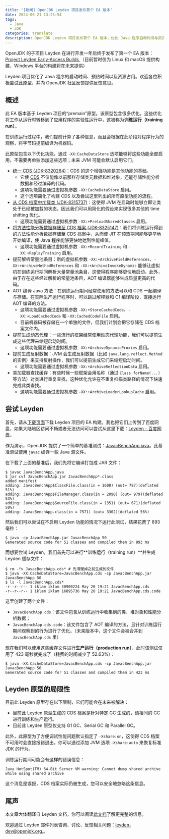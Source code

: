 ```yaml
---
title: '[新闻] OpenJDK Leyden 项目发布首个 EA 版本'
date: 2024-06-21 13:25:54
tags:
  - Java
  - JDK
categories: translate
description: OpenJDK Leyden 项目发布首个 EA 版本，优化 Java 程序启动时间与资源占用
---
```


OpenJDK 的子项目 Leyden 在进行开发一年后终于发布了第一个 EA 版本：[Project Leyden Early-Access Builds
](https://jdk.java.net/leyden/)（目前暂时仅为 Linux 和 macOS 提供构建，Windows 平台的构建将在未来提供）

Leyden 项目优化了 Java 程序的启动时间、预热时间以及资源占用。欢迎各位积极尝试此原型，并向 OpenJDK 社区反馈提供反馈意见。

## 概述

此 EA 版本基于 Leyden 项目的“premain”原型。该原型包含很多优化，这些优化将工作从运行时转移到了应用程序的实验性运行中，这被称为**训练运行（training run）**。

在训练运行过程中，我们提前计算了各种信息，而且会根据在此阶段对程序行为的观察，将字节码提前编译为机器码。

此原型包含以下优化功能，通过 `-XX:CacheDataStore` 选项能够将这些功能全部启用，不需要再单独添加这些选项；未来 JVM 可能会默认启用它们。

* [统一 CDS (JDK-8320264)](https://openjdk.org/jeps/8320264)：CDS 的这个增强功能是其他功能的基础。
  * 它使 [CDS](https://docs.oracle.com/en/java/javase/22/vm/class-data-sharing.html) 不仅能像以前那样存储类元数据和堆对象，还能存储性能分析数据和经过编译的代码。
  * 这项功能需要通过虚拟机参数 `-XX:CacheDataStore` 启用。
  * 这个选项简化了构建 CDS 以及尝试这里列出的所有原型功能的流程。
* [从 CDS 档案中加载类 (JDK-8315737)](https://openjdk.org/jeps/8315737)：这使得 JVM 在启动时能够立即让类处于已经被加载的状态。因此我们可以用简化的假设来实现很多其他的 time shifting 优化。
  * 这项功能需要通过虚拟机参数 `-XX:+PreloadSharedClasses` 启用。
* [将方法性能分析数据存储至 CDS 档案 (JDK-8325147)](https://openjdk.org/jeps/8325147)：我们将训练运行得到的方法性能分析数据存储至 CDS 档案中，从而使 JIT 在预热期间能够更早地开始编译，使 Java 程序能够更快地达到性能峰值。
  * 这项功能需要通过虚拟机参数 `-XX:+RecordTraining` 和 `-XX:+ReplayTraining` 启用。
* 提前解析常量池条目：新的虚拟机参数 `-XX:+ArchiveFieldReferences`、`-XX:+ArchiveMethodReferences` 和 `-XX:+ArchiveInvokeDynamic` 能够让虚拟机在训练运行期间解析大量常量池条目，这使得程序能够更快地启动。此外，由于存在这些经过解析的常量池条目，AOT 编译器能够生成质量更高的代码。
* AOT 编译 Java 方法：在训练运行期间经常使用的方法可以和 CDS 一起编译与存储。在实际生产运行程序时，可以跳过解释器和 C1 编译阶段，直接运行 AOT 编译的方法。
  * 这项功能需要通过虚拟机参数 `-XX:+StoreCachedCode`、`-XX:+LoadCachedCode` 和 `-XX:CachedCodeFile` 启用。
  * 目前机器码被存储在一个单独的文件，但我们计划会把它存储在 CDS 档案文件内。
* 提前生成[动态代理](https://docs.oracle.com/en/java/javase/22/docs/api/java.base/java/lang/reflect/Proxy.html)：一些流行的框架经常使用动态代理功能，我们可以提前生成这些代理来缩短启动时间。
  * 这项功能需要通过虚拟机参数 `-XX:+ArchiveDynamicProxies` 启用。
* 提前生成反射数据：JVM 会生成反射数据（比如 `java.lang.reflect.Method` 的实例）来支持反射操作，我们可以提前生成它们来缩短启动时间。
  * 这项功能需要通过虚拟机参数 `-XX:+ArchiveReflectionData` 启用。
* 类加载器查找缓存：有些时候一些框架会用名称（通过 `Class.forName(...)` 等方法）对类进行重复查找，这种优化允许在不重复扫描类路径的情况下快速完成此类查找。
  * 这项功能需要通过虚拟机参数 `-XX:+ArchiveLoaderLookupCache` 启用。

## 尝试 Leyden

首先，请从[下载页面](https://jdk.java.net/leyden/)下载 Leyden 项目的 EA 构建。我也把它们上传到了百度网盘，如果大陆地区访问不畅或者无法访问可以尝试从这里下载：[Leyden - 百度网盘](链接：https://pan.baidu.com/s/1mf5pMvisoU921O3rntr-hg?pwd=0000)。

作为演示，OpenJDK 提供了一个简单的基准测试：[JavacBenchApp.java](JavacBenchApp.java)。此基准测试使用 `javac` 编译一些 Java 源文件。

在下载了上面的基准后，我们先将它编译打包成 JAR 文件：

```
$ javac JavacBenchApp.java
$ jar cvf JavacBenchApp.jar JavacBenchApp*.class
added manifest
adding: JavacBenchApp$ClassFile.class(in = 1608) (out= 787)(deflated 51%)
adding: JavacBenchApp$FileManager.class(in = 2090) (out= 979)(deflated 53%)
adding: JavacBenchApp$SourceFile.class(in = 1351) (out= 671)(deflated 50%)
adding: JavacBenchApp.class(in = 7571) (out= 3302)(deflated 56%)
```

然后我们可以尝试在不启用 Leyden 功能的情况下运行此测试，结果花费了 893 毫秒：

```
$ java -cp JavacBenchApp.jar JavacBenchApp 50
Generated source code for 51 classes and compiled them in 893 ms
```

而想要尝试 Leyden，我们首先可以进行**训练运行（training run）**并生成 Leyden 缓存文件：

```
$ rm -fv JavacBenchApp.cds* # 先清理掉之前生成的文件
$ java -XX:CacheDataStore=JavacBenchApp.cds -cp JavacBenchApp.jar JavacBenchApp 50
$ ls -l JavacBenchApp.cds*
-r--r--r-- 1 iklam iklam 30900224 May 20 19:21 JavacBenchApp.cds
-r--r--r-- 1 iklam iklam 16895736 May 20 19:21 JavacBenchApp.cds.code
```

这里创建了两个文件：

* `JavacBenchApp.cds`：该文件包含从训练运行中收集到的类、堆对象和性能分析数据；
* `JavacBenchApp.cds.code`：该文件包含了 AOT 编译的方法，且针对训练运行期间观察到的行为进行了优化。（未来版本中，这个文件会被合并到 `JavacBenchApp.cds` 里）

现在我们可以使用这些缓存文件进行**生产运行（production run）**，此时该测试仅用了 423 毫秒就完成了（耗费的时间减少了 52.63%）：

```
$ java -XX:CacheDataStore=JavacBenchApp.cds -cp JavacBenchApp.jar JavacBenchApp 50
Generated source code for 51 classes and compiled them in 423 ms
```

## Leyden 原型的局限性

目前此 Leyden 原型存在以下限制，它们可能会在未来被解决：

* 目前此 Leyden 原型生成的 CDS 档案是针对特定 GC 生成的，请相同的 GC 进行训练和生产运行。
* 目前此 Leyden 原型仅支持 G1 GC、Serial GC 和 Parallel GC。

此外，此原型为了方便调试性能问题默认指定了 `-Xshare:on`，这使得 CDS 档案不可用时会直接报错退出，你可以通过添加 JVM 选项 `-Xshare:auto` 来恢复标准 JDK 的行为。


训练运行期间可能会有这样的错误信息：

```
Java HotSpot(TM) 64-Bit Server VM warning: Cannot dump shared archive while using shared archive
```

这个消息是误报，CDS 档案实际仍被生成，您可以安全地忽略这条信息。

## 尾声

本文章大体翻译自 Leyden 文档，你可以阅读[此文档](https://github.com/openjdk/leyden/blob/premain/README.md)了解更完整的信息。

欢迎通过 Leyden 邮件列表咨询、讨论、反馈相关问题：[leyden-dev@openjdk.org.](https://mail.openjdk.org/mailman/listinfo/leyden-dev)。
